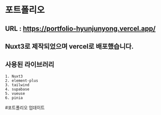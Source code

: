 # 포트폴리오

## URL : https://portfolio-hyunjunyong.vercel.app/

## Nuxt3로 제작되었으며 vercel로 배포했습니다.

## 사용된 라이브러리

```
1. Nuxt3
2. element-plus
3. tailwind
4. supabase
5. vueuse
6. pinia

```
#포트폴리오 업데이트
